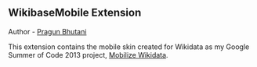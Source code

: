 WikibaseMobile Extension
---

Author - [Pragun Bhutani](http://pragunbhutani.in)

This extension contains the mobile skin created for Wikidata as my Google Summer of Code 2013 project,
[Mobilize Wikidata](http://www.mediawiki.org/wiki/User:Pragunbhutani/GSoC_2013_Proposal).